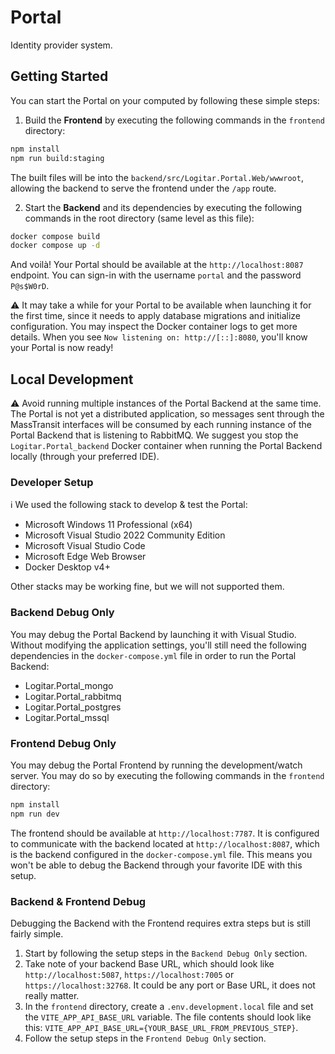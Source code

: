 # Portal

Identity provider system.

## Getting Started

You can start the Portal on your computed by following these simple steps:

1. Build the **Frontend** by executing the following commands in the `frontend` directory:

```sh
npm install
npm run build:staging
```

The built files will be into the `backend/src/Logitar.Portal.Web/wwwroot`, allowing the backend to serve the frontend under the `/app` route.

2. Start the **Backend** and its dependencies by executing the following commands in the root directory (same level as this file):

```sh
docker compose build
docker compose up -d
```

And voilà! Your Portal should be available at the `http://localhost:8087` endpoint. You can sign-in with the username `portal` and the password `P@s$W0rD`.

⚠️ It may take a while for your Portal to be available when launching it for the first time, since it needs to apply database migrations and initialize configuration. You may inspect the Docker container logs to get more details. When you see `Now listening on: http://[::]:8080`, you'll know your Portal is now ready!

## Local Development

⚠️ Avoid running multiple instances of the Portal Backend at the same time. The Portal is not yet a distributed application, so messages sent through the MassTransit interfaces will be consumed by each running instance of the Portal Backend that is listening to RabbitMQ. We suggest you stop the `Logitar.Portal_backend` Docker container when running the Portal Backend locally (through your preferred IDE).

### Developer Setup

ℹ️ We used the following stack to develop & test the Portal:

- Microsoft Windows 11 Professional (x64)
- Microsoft Visual Studio 2022 Community Edition
- Microsoft Visual Studio Code
- Microsoft Edge Web Browser
- Docker Desktop v4+

Other stacks may be working fine, but we will not supported them.

### Backend Debug Only

You may debug the Portal Backend by launching it with Visual Studio. Without modifying the application settings, you'll still need the following dependencies in the `docker-compose.yml` file in order to run the Portal Backend:

- Logitar.Portal_mongo
- Logitar.Portal_rabbitmq
- Logitar.Portal_postgres
- Logitar.Portal_mssql

### Frontend Debug Only

You may debug the Portal Frontend by running the development/watch server. You may do so by executing the following commands in the `frontend` directory:

```sh
npm install
npm run dev
```

The frontend should be available at `http://localhost:7787`. It is configured to communicate with the backend located at `http://localhost:8087`, which is the backend configured in the `docker-compose.yml` file. This means you won't be able to debug the Backend through your favorite IDE with this setup.

### Backend & Frontend Debug

Debugging the Backend with the Frontend requires extra steps but is still fairly simple.

1. Start by following the setup steps in the `Backend Debug Only` section.
2. Take note of your backend Base URL, which should look like `http://localhost:5087`, `https://localhost:7005` or `https://localhost:32768`. It could be any port or Base URL, it does not really matter.
3. In the `frontend` directory, create a `.env.development.local` file and set the `VITE_APP_API_BASE_URL` variable. The file contents should look like this: `VITE_APP_API_BASE_URL={YOUR_BASE_URL_FROM_PREVIOUS_STEP}`.
4. Follow the setup steps in the `Frontend Debug Only` section.
